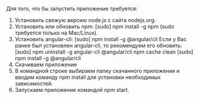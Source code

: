 Для того, что бы запустить приложение требуется:

1. Установить свежую версию node.js с сайта nodejs.org.
2. Установить или обновить npm: [sudo] npm install -g npm (sudo требуется только на Mac/Linux).
3. Установить angular-cli: [sudo] npm install -g @angular/cli
Если у Вас ранее был установлен angular-cli, то рекомендуем его обновить:
[sudo] npm uninstall -g angular-cli @angular/cli
npm cache clean
[sudo] npm install -g @angular/cli
4. Скачиваем приложение
5. В командной строке выбираем папку скачанного приложения и вводим команду npm install для установки необходимых зависимостей.
6. Запускаем приложение командой npm start.